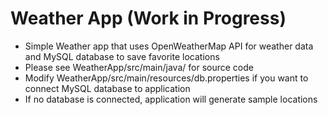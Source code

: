 # Weather App (Work in Progress)
 - Simple Weather app that uses OpenWeatherMap API for weather data and MySQL database to save favorite locations
 - Please see WeatherApp/src/main/java/ for source code
 - Modify WeatherApp/src/main/resources/db.properties if you want to connect MySQL database to application
 - If no database is connected, application will generate sample locations
